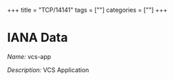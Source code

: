 +++
title = "TCP/14141"
tags = [""]
categories = [""]
+++

# IANA Data

_Name:_ vcs-app

_Description:_ VCS Application

